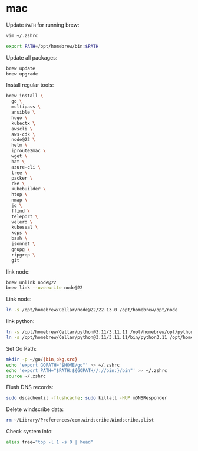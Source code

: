 # mac

Update `PATH` for running brew:
```bash
vim ~/.zshrc
```

```bash
export PATH=/opt/homebrew/bin:$PATH
```

Update all packages:
```bash
brew update
brew upgrade
```

Install regular tools:
```bash
brew install \
  go \
  multipass \
  ansible \
  hugo \
  kubectx \
  awscli \
  aws-cdk \
  node@22 \
  helm \
  iproute2mac \
  wget \
  bat \
  azure-cli \
  tree \
  packer \
  rke \
  kubebuilder \
  htop \
  nmap \
  jq \
  ffind \
  teleport \
  velero \
  kubeseal \
  kops \
  bash \
  jsonnet \
  gnupg \
  ripgrep \
  git
```

link node:
```bash
brew unlink node@22
brew link --overwrite node@22
```

Link node:
```bash
ln -s /opt/homebrew/Cellar/node@22/22.13.0 /opt/homebrew/opt/node
```

link python:
```bash
ln -s /opt/homebrew/Cellar/python@3.11/3.11.11 /opt/homebrew/opt/python@3
ln -s /opt/homebrew/Cellar/python@3.11/3.11.11/bin/python3.11 /opt/homebrew/bin/python3
```

Set Go Path:
```bash
mkdir -p ~/go/{bin,pkg,src}
echo 'export GOPATH="$HOME/go"' >> ~/.zshrc
echo 'export PATH="$PATH:${GOPATH//://bin:}/bin"' >> ~/.zshrc
source ~/.zshrc
```

Flush DNS records:
```bash
sudo dscacheutil -flushcache; sudo killall -HUP mDNSResponder
```

Delete windscribe data:
```bash
rm ~/Library/Preferences/com.windscribe.Windscribe.plist
```

Check system info:
```bash
alias free="top -l 1 -s 0 | head"
```

